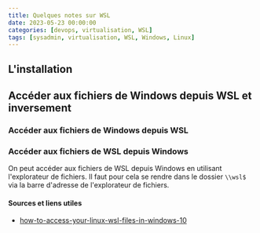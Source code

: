```yaml
---
title: Quelques notes sur WSL
date: 2023-05-23 00:00:00
categories: [devops, virtualisation, WSL]
tags: [sysadmin, virtualisation, WSL, Windows, Linux]
---
```


## L'installation

## Accéder aux fichiers de Windows depuis WSL et inversement

### Accéder aux fichiers de Windows depuis WSL



### Accéder aux fichiers de WSL depuis Windows

On peut accéder aux fichiers de WSL depuis Windows en utilisant l'explorateur de fichiers. Il faut pour cela se rendre dans le dossier `\\wsl$` via la barre d'adresse de l'explorateur de fichiers.

#### Sources et liens utiles

- [how-to-access-your-linux-wsl-files-in-windows-10](https://www.howtogeek.com/426749/how-to-access-your-linux-wsl-files-in-windows-10/)


